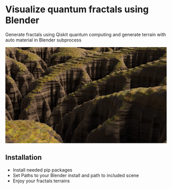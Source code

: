 # Visualize quantum fractals using Blender
Generate fractals using Qiskit quantum computing and generate terrain with auto material in Blender subprocess


<p align="center">
  <a href="https://codesandbox.io">
    <img src="https://github.com/leogenot/quantum_fractal_blender_terrain/blob/main/untitled.jpg?raw=true" height="300px">
  </a>
</p>

## Installation

- Install needed pip packages
- Set Paths to your Blender install and path to included scene
- Enjoy your fractals terrains 
 
